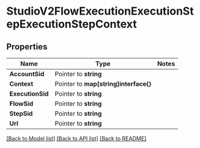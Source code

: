# StudioV2FlowExecutionExecutionStepExecutionStepContext

## Properties
Name | Type | Notes
------------ | ------------- | -------------
**AccountSid** | Pointer to **string** | 
**Context** | Pointer to **map[string]interface{}** | 
**ExecutionSid** | Pointer to **string** | 
**FlowSid** | Pointer to **string** | 
**StepSid** | Pointer to **string** | 
**Url** | Pointer to **string** | 

[[Back to Model list]](../README.md#documentation-for-models) [[Back to API list]](../README.md#documentation-for-api-endpoints) [[Back to README]](../README.md)


